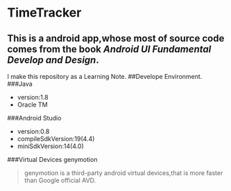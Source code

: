 TimeTracker
===========
This is a android app,whose most of source code comes from the book *Android UI Fundamental Develop and Design*.
-----------
I make this repository as a Learning Note.
##Develope Environment.
###Java 
* version:1.8
* Oracle TM

###Android Studio
* version:0.8
* compileSdkVersion:19(4.4)
* miniSdkVersion:14(4.0)

###Virtual Devices
genymotion 
>genymotion is a third-party android virtual devices,that is more faster than Google official AVD. 
